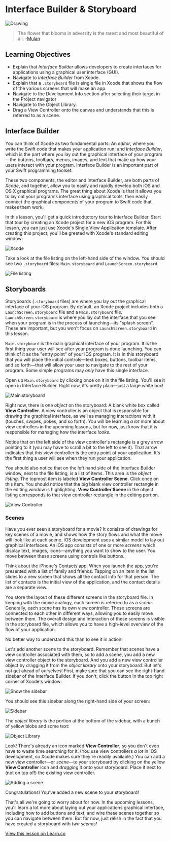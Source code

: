 # Interface Builder & Storyboard

![Drawing](http://i.imgur.com/H9U1ObS.jpg?1)

> The flower that blooms in adversity is the rarest and most beautiful of all. -[Mulan](https://en.wikipedia.org/wiki/Mulan_(1998_film))

## Learning Objectives

* Explain that *Interface Builder* allows developers to create interfaces for applications using a graphical user interface (GUI). 
* Navigate to *Interface Builder* from Xcode.
* Explain that a `.storyboard` file is single file in Xcode that shows the flow of the various screens that will make an app.
* Navigate to the Development Info section after selecting their target in the Project navigator
* Navigate to the Object Library.
* Drag a View Controller onto the canvas and understands that this is referred to as a scene.

## Interface Builder

You can think of Xcode as two fundamental parts: An _editor_, where you write the Swift code that makes your application run; and _Interface Builder_, which is the part where you lay out the graphical interface of your program—the buttons, toolbars, menus, images, and text that make up how your users interact with your program. Interface Builder is an important part of your Swift programming toolset.

These two components, the editor and Interface Builder, are both parts of _Xcode_, and together, allow you to easily and rapidly develop both iOS and OS X graphical programs. The great thing about Xcode is that it allows you to lay out your program's interface using graphical tools, then easily connect the graphical components of your program to Swift code that makes them work.

In this lesson, you'll get a quick introductory tour to Interface Builder. Start that tour by creating an Xcode project for a new iOS program. For this lesson, you can just use Xcode's Single View Application template. After creating this project, you'll be greeted with Xcode's standard editing window:

![Xcode](.images/xcode01.png)

Take a look at the file listing on the left-hand side of the window. You should see two `.storyboard` files: `Main.storyboard` and `LaunchScreen.storyboard`.

![File listing](.images/xcode02.png)

## Storyboards

Storyboards (`.storyboard` files) are where you lay out the graphical interface of your iOS program. By default, an Xcode project includes both a `LaunchScreen.storyboard` file and a `Main.storyboard` file. `LaunchScreen.storyboard` is where you lay out the interface that you see when your program is in the process of launching—its "splash screen". These are important, but you won't focus on `LaunchScreen.storyboard` in this lesson.

`Main.storyboard` is the main graphical interface of your program. It is the first thing your user will see after your program is done launching. You can think of it as the "entry point" of your iOS program. It is in this storyboard that you will place the initial controls—text boxes, buttons, toolbar items, and so forth—that will allow your user to navigate to the rest of your program. Some simple programs may _only_ have this single interface.

Open up `Main.storyboard` by clicking once on it in the file listing. You'll see it open in Interface Builder. Right now, it's pretty plain—just a large white box!

![`Main.storyboard`](.images/xcode03.png)

Right now, there is one _object_ on the storyboard: A blank white box called **View Controller**. A view controller is an object that is responsible for drawing the graphical interface, as well as managing interactions with it (touches, swipes, pokes, and so forth). You will be learning _a lot_ more about view controllers in the upcoming lessons, but for now, just know that it is responsible for managing how the interface _looks_.

Notice that on the left side of the view controller's rectangle is a grey arrow pointing to it (you may have to scroll a bit to the left to see it). That arrow indicates that this view controller is the entry point of your application. It's the first thing a user will see when they run your application.

You should also notice that on the left hand side of the Interface Builder window, next to the file listing, is a list of items. This area is the _object listing_. The topmost item is labeled **View Controller Scene**. Click once on this item. You should notice that the big blank view controller rectangle in the editing window is highlighting. **View Controller Scene** in the object listing corresponds to that view controller rectangle in the editing portion.

![View Controller](.images/xcode04.png)

### Scenes

Have you ever seen a storyboard for a movie? It consists of drawings for key scenes of a movie, and shows how the story flows and what the movie will look like at each scene. iOS development uses a similar model to lay out graphical interfaces. An iOS app consists of one or more _screens_ which display text, images, icons—anything you want to show to the user. You move between these screens using controls like buttons.

Think about the iPhone's Contacts app. When you launch the app, you're presented with a list of family and friends. Tapping on an item in the list slides to a new screen that shows all the contact info for that person. The list of contacts is the initial view of the application, and the contact details are a separate view.

You store the layout of these different screens in the storyboard file. In keeping with the movie analogy, each screen is referred to as a _scene_. Generally, each scene has its own view controller. These screens are connected to each other in different ways, allowing you to easily move between them. The overall design and interaction of these screens is visible in the storyboard file, which allows you to have a high-level overview of the flow of your application.

No better way to understand this than to see it in action!

Let's add another scene to the storyboard. Remember that scenes have a view controller associated with them, so to add a scene, you add a new view controller object to the storyboard. And you add a new view controller object by dragging it from the _object library_ onto your storyboard. But let's not get ahead of ourselves! First, make sure that you can see the right-hand sidebar of the Interface Builder. If you don't, click the button in the top right corner of Xcode's window:

![Show the sidebar](.images/xcode05.png)

You should see this sidebar along the right-hand side of your screen:

![Sidebar](.images/xcode06.png)

The _object library_ is the portion at the bottom of the sidebar, with a bunch of yellow blobs and some text:

![Object Library](.images/xcode07.png)

Look! There's already an icon marked **View Controller**, so you don't even have to waste time searching for it. (You use view controllers _a lot_ in iOS development, so Xcode makes sure they're readily available.) You can add a new view controller—or _scene_—to your storyboard by clicking on the yellow **View Controller** icon and _dragging_ it onto your storyboard. Place it next to (not on top of!) the existing view controller.

![Adding a scene](.images/xcode08.png)

Congratulations! You've added a new scene to your storyboard!

That's all we're going to worry about for now. In the upcoming lessons, you'll learn a lot more about laying out your applications graphical interface, including how to add buttons and text, and wire these scenes together so you can navigate between them. But for now, just relish in the fact that you have created a storyboard with _two scenes!_

<a href='https://learn.co/lessons/InterfaceBuilder' data-visibility='hidden'>View this lesson on Learn.co</a>
